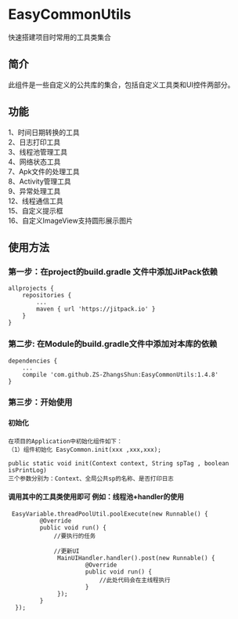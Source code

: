# EasyCommonUtils
 快速搭建项目时常用的工具类集合

## 简介

 此组件是一些自定义的公共库的集合，包括自定义工具类和UI控件两部分。

## 功能

1、时间日期转换的工具<br>
2、日志打印工具<br>
3、线程池管理工具<br>
4、网络状态工具<br>
7、Apk文件的处理工具<br>
8、Activity管理工具<br>
9、异常处理工具<br>
12、线程通信工具<br>
15、自定义提示框<br>
16、自定义ImageView支持圆形展示图片<br>

## 使用方法

### 第一步：在project的build.gradle 文件中添加JitPack依赖

    allprojects {
        repositories {
            ...
            maven { url 'https://jitpack.io' }
        }
    }

### 第二步: 在Module的build.gradle文件中添加对本库的依赖

    dependencies {
        ...
        compile 'com.github.ZS-ZhangsShun:EasyCommonUtils:1.4.8'
    }


### 第三步：开始使用

#### 初始化

    在项目的Application中初始化组件如下：
    （1）组件初始化 EasyCommon.init(xxx ,xxx,xxx);

    public static void init(Context context, String spTag , boolean isPrintLog)
    三个参数分别为：Context、全局公共sp的名称、是否打印日志

#### 调用其中的工具类使用即可 例如：线程池+handler的使用
     EasyVariable.threadPoolUtil.poolExecute(new Runnable() {
             @Override
             public void run() {
                 //要执行的任务

                 //更新UI
                  MainUIHandler.handler().post(new Runnable() {
                          @Override
                          public void run() {
                              //此处代码会在主线程执行
                          }
                  });
             }
      });
